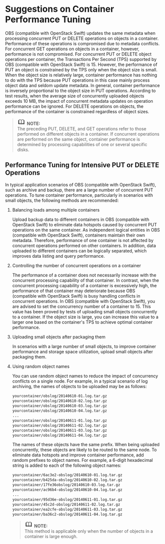 # Suggestions on Container Performance Tuning<a name="obs_03_0005"></a>

OBS \(compatible with OpenStack Swift\) updates the same metadata when processing concurrent PUT or DELETE operations on objects in a container. Performance of these operations is compromised due to metadata conflicts. For concurrent GET operations on objects in a container, however, performance is not compromised. For concurrent PUT or DELETE object operations per container, the Transactions Per Second \(TPS\) supported by OBS \(compatible with OpenStack Swift\) is 15. However, the performance of PUT an object is constrained by the TPS only when the object size is small. When the object size is relatively large, container performance has nothing to do with the TPS because PUT operations in this case mainly process object data and seldom update metadata. In general, container performance is inversely proportional to the object size in PUT operations. According to test results, when the average size of concurrently uploaded objects exceeds 10 MB, the impact of concurrent metadata updates on operation performance can be ignored. For DELETE operations on objects, the performance of the container is constrained regardless of object sizes.

>![](public_sys-resources/icon-note.gif) **NOTE:**   
>The preceding PUT, DELETE, and GET operations refer to those performed on different objects in a container. If concurrent operations are performed on the same object, container performance is determined by processing capabilities of one or several specific disks.  

## Performance Tuning for Intensive PUT or DELETE Operations<a name="section19704042175710"></a>

In typical application scenarios of OBS \(compatible with OpenStack Swift\), such as archive and backup, there are a large number of concurrent PUT operations. To tune container performance, particularly in scenarios with small objects, the following methods are recommended:

1.  Balancing loads among multiple containers

    Upload backup data to different containers in OBS \(compatible with OpenStack Swift\) to eliminate data hotspots caused by concurrent PUT operations on the same container. As independent logical entities in OBS \(compatible with OpenStack Swift\), containers maintain their own metadata. Therefore, performance of one container is not affected by concurrent operations performed on other containers. In addition, data uploaded to different containers can be logically separated, which improves data listing and query performance.

2.  Controlling the number of concurrent operations on a container

    The performance of a container does not necessarily increase with the concurrent processing capability of that container. In contrast, when the concurrent processing capability of a container is excessively high, the performance of that container may deteriorate because OBS \(compatible with OpenStack Swift\) is busy handling conflicts in concurrent operations. In OBS \(compatible with OpenStack Swift\), you are advised to set the concurrency number of a container to 15. This value has been proved by tests of uploading small objects concurrently to a container. If the object size is large, you can increase this value to a larger one based on the container's TPS to achieve optimal container performance.

3.  Uploading small objects after packaging them

    In scenarios with a large number of small objects, to improve container performance and storage space utilization, upload small objects after packaging them.

4.  Using random object names

    You can use random object names to reduce the impact of concurrency conflicts on a single node. For example, in a typical scenario of log archiving, the names of objects to be uploaded may be as follows:

    ```
    yourcontainer/obslog/20140610-01.log.tar.gz
    yourcontainer/obslog/20140610-02.log.tar.gz
    yourcontainer/obslog/20140610-03.log.tar.gz
    yourcontainer/obslog/20140610-04.log.tar.gz
    ...
    yourcontainer/obslog/20140611-01.log.tar.gz
    yourcontainer/obslog/20140611-02.log.tar.gz
    yourcontainer/obslog/20140611-03.log.tar.gz
    yourcontainer/obslog/20140611-04.log.tar.gz
    ```

    The names of these objects have the same prefix. When being uploaded concurrently, these objects are likely to be routed to the same node. To eliminate data hotspots and improve container performance, add random prefixes to object names. For example, a 6-digit hexadecimal string is added to each of the following object names:

    ```
    yourcontainer/6ac3e2-obslog/20140610-01.log.tar.gz
    yourcontainer/b425da-obslog/20140610-02.log.tar.gz
    yourcontainer/17fe36obslog/20140610-03.log.tar.gz
    yourcontainer/ac96b4-obslog/20140610-04.log.tar.gz
    ...
    yourcontainer/95d36e-obslog/20140611-01.log.tar.gz
    yourcontainer/45c2d-obslog/20140611-02.log.tar.gz
    yourcontainer/ea2cfe-obslog/20140611-03.log.tar.gz
    yourcontainer/ba36c2-obslog/20140611-04.log.tar.gz
    ```

    >![](public_sys-resources/icon-note.gif) **NOTE:**   
    >This method is applicable only when the number of objects in a container is large enough.  


